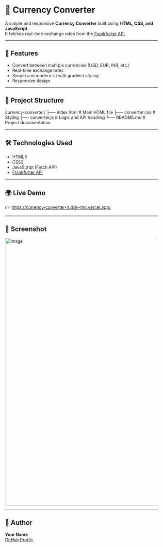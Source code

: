 # 💱 Currency Converter

A simple and responsive **Currency Converter** built using **HTML, CSS, and JavaScript**.  
It fetches real-time exchange rates from the [Frankfurter API](https://www.frankfurter.app).

---

## 🚀 Features
- Convert between multiple currencies (USD, EUR, INR, etc.)
- Real-time exchange rates
- Simple and modern UI with gradient styling
- Responsive design

---

## 📂 Project Structure
currency-converter/
├── index.html # Main HTML file
├── converter.css # Styling
├── converter.js # Logic and API handling
└── README.md # Project documentation


---

## 🛠️ Technologies Used
- HTML5
- CSS3
- JavaScript (Fetch API)
- [Frankfurter API](https://www.frankfurter.app)

---

## 🌍 Live Demo
👉 https://currency-converter-ruddy-rho.vercel.app/

---

## 📸 Screenshot
<img width="1419" height="882" alt="image" src="https://github.com/user-attachments/assets/004d23a4-e2ca-4003-ae3a-d347a0c0b1f8" />


---

## 👤 Author
**Your Name**  
[GitHub Profile](https://github.com/Shyam-prasad-94)
